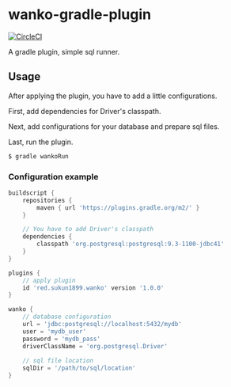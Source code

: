 # wanko-gradle-plugin

[![CircleCI](https://circleci.com/gh/su-kun1899/wanko-gradle-plugin/tree/master.svg?style=svg)](https://circleci.com/gh/su-kun1899/wanko-gradle-plugin/tree/master)

A gradle plugin, simple sql runner.

## Usage

After applying the plugin, you have to add a little configurations.

First, add dependencies for Driver's classpath.

Next, add configurations for your database and prepare sql files.

Last, run the plugin.

```bash
$ gradle wankoRun
``` 

### Configuration example

```groovy
buildscript {
	repositories {
		maven { url 'https://plugins.gradle.org/m2/' }
	}

	// You have to add Driver's classpath
	dependencies {
		classpath 'org.postgresql:postgresql:9.3-1100-jdbc41'
	}
}

plugins {
	// apply plugin
	id 'red.sukun1899.wanko' version '1.0.0'
}

wanko {
	// database configuration
	url = 'jdbc:postgresql://localhost:5432/mydb'
	user = 'mydb_user'
	password = 'mydb_pass'
	driverClassName = 'org.postgresql.Driver'
	
	// sql file location
	sqlDir = '/path/to/sql/location'
}
```
